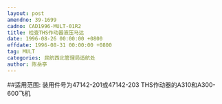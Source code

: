 ```yaml
---
layout: post
amendno: 39-1699
cadno: CAD1996-MULT-01R2
title: 检查THS作动器液压马达
date: 1996-08-26 00:00:00 +0800
effdate: 1996-08-31 00:00:00 +0800
tag: MULT
categories: 民航西北管理局适航处
author: 陈岳亭
---
```


##适用范围:
装用件号为47142-201或47142-203 THS作动器的A310和A300-600飞机

